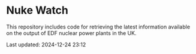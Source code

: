 # Nuke Watch

This repository includes code for retrieving the latest information available on the output of EDF nuclear power plants in the UK.

Last updated: 2024-12-24 23:12